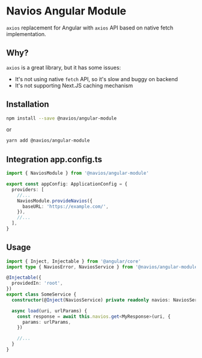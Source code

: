 # Navios Angular Module

`axios` replacement for Angular with `axios` API based on native fetch implementation.

## Why?

`axios` is a great library, but it has some issues:

- It's not using native `fetch` API, so it's slow and buggy on backend
- It's not supporting Next.JS caching mechanism

## Installation

```bash
npm install --save @navios/angular-module
```

or

```bash
yarn add @navios/angular-module
```

## Integration app.config.ts

```ts
import { NaviosModule } from '@navios/angular-module'

export const appConfig: ApplicationConfig = {
  providers: [
    //...
    NaviosModule.provideNavios({
      baseURL: 'https://example.com/',
    }),
    //...
  ],
}
```

## Usage

```ts
import { Inject, Injectable } from '@angular/core'
import type { NaviosError, NaviosService } from '@navios/angular-module'

@Injectable({
  providedIn: 'root',
})
export class SomeService {
  constructor(@Inject(NaviosService) private readonly navios: NaviosService) {}

  async load(uri, urlParams) {
    const response = await this.navios.get<MyResponse>(uri, {
      params: urlParams,
    })

    //...
  }
}
```
